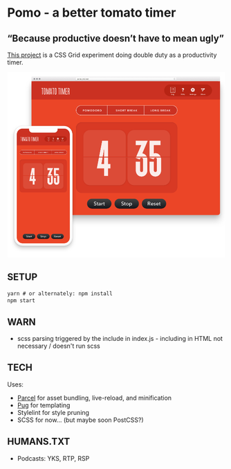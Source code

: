 # Pomo - a better tomato timer

## “Because productive doesn’t have to mean ugly”

[This project][url] is a CSS Grid experiment doing double duty as a
productivity timer.

![screenshot][screenshot]

## SETUP

    yarn # or alternately: npm install
    npm start

## WARN

- scss parsing triggered by the include in index.js - including in HTML not necessary / doesn't run scss

## TECH

Uses:

- [Parcel][parcel] for asset bundling, live-reload, and minification
- [Pug][pug] for templating
- Stylelint for style pruning
- SCSS for now... (but maybe soon PostCSS?)

## HUMANS.TXT

- Podcasts: YKS, RTP, RSP

[url]: https://pomo.jm3.net/
[parcel]: https://parceljs.org/
[pug]: https://parceljs.org/pug.html
[screenshot]: https://raw.githubusercontent.com/jm3/pomo/master/docs/pomo-mobile+web@0.5x.png
